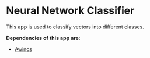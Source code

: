 # Neural Network Classifier

This app is used to classify vectors into different classes.

__Dependencies of this app are__:

- [Awincs](https://github.com/maxnevans/Awincs)
